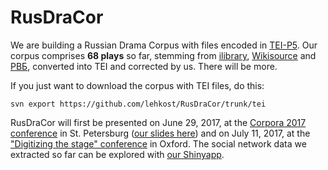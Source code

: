 # RusDraCor

We are building a Russian Drama Corpus with files encoded in [TEI-P5](http://www.tei-c.org/Guidelines/P5/). Our corpus comprises **68 plays** so far, stemming from [ilibrary](http://ilibrary.ru/), [Wikisource](https://ru.wikisource.org/) and [РВБ](http://rvb.ru/), converted into TEI and corrected by us. There will be more.

If you just want to download the corpus with TEI files, do this:

```
svn export https://github.com/lehkost/RusDraCor/trunk/tei
```

RusDraCor will first be presented on June 29, 2017, at the [Corpora 2017 conference](https://events.spbu.ru/events/anons/corpora-2017/?lang=Eng) in St. Petersburg ([our slides here](https://dlina.github.io/presentations/2017-spb/)) and on July 11, 2017, at the ["Digitizing the stage" conference](https://digitizingthestage.wordpress.com/) in Oxford. The social network data we extracted so far can be explored with [our Shinyapp](https://shiny.dracor.org/).
